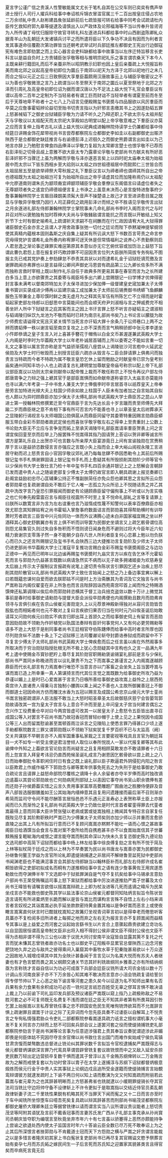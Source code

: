<!-- { "loadSidebar": true } -->
夏言字公谨广信之贵溪人性警敏能属文尤长于笔札自其在公交车则已奕奕有儁声举进士授行人司行人擢兵科给事中奉诏核斥锦衣冒滥官属三千二百出按皇庄侵占农地二万余顷糺中贵人赵彬建昌矦张延龄前后七疏皆报可转右给事中同考会试疏请杜内臣传乞救知府郭九皋等缇逮及请慎出入以严政体及论邢福海等不当以传奉升皆谔谔为人所传诵丁母忧归服除守故官寻转礼科左遂进兵科都给事中时山西剧盗陈卿糺众据青羊山为乱朝廷大发诸镇兵讨平之而所遣将臣以下久争功不决且有因而为利者言发其事遂命往覆勘次第功罪皆当还朝考武举试时兵部廷推左都御史王宪出行边御寇宪有难色言即劾罢之而上实心器言会吏科缺都给事中故事当以左序迁特旨移言长吏科言以是益自负时上方贵辅臣张孚敬等相与推明宗祀礼乐之事言谓农桑天下本今人主既亲耕行籍田礼而后不亲蚕非所以昭阴教示妇职也因上皇后亲蚕疏上大悦报旨称美而南北郊之议起高皇帝初即位为圜丘于南郊以祀天为方泽于北郊以祀地行之未几而合之恒以元正之后三日致祭因大享羣臣葢颇用汉唐故事云上与辅臣孚敬密议之不以为善也孚敬微泄之言乃上疏谓当以冬至祭天于南郊之圜丘以夏至祭地于北郊之方泽而引周礼及高皇帝初即位诏为据而谓汉唐以为不足法上益大悦下礼官会羣臣议有谓以高帝二百年之定制为不当轻易者有谓工巨而财诎不当轻举者有谓夏至前而冬至后于天尊地卑不称者十之七八上乃诏言见便殿赐玺书褒奬与四品服欲以风厉羣臣而卒莫之应詹事霍韬辨论益切至贻书切责言指以为奸邪言恚缴其书上之因遂劾韬五罪上怒甚械韬下之御史台狱辅臣孚敬为力请不听久之乃释还职上不欲太宗与太祖并配天与孚敬议以太祖配天而太宗祀大享殿如古明堂以配上帝孚敬意难之下羣臣议亦莫之应而言复伸上指考古礼以请上益大悦以祀典成进翰林院侍读学士仍兼都给事中侍经筵日讲赐金饰花犀带视尚书言尝荐都察院左佥都御史李如圭以右副都御史出赈济陜西于是佥都御史缺廷推言与右谕德彭泽上迟徊久之而御史熊爵谓言出如圭以为己地言亦辞上乃勉慰言俾食四品俸泽以孚敬力复超为太常卿言楚士也恨孚敬不已荐而右彭泽衔之切骨且觇上意雅不欲大臣太专乃露章论孚敬与吏部尚书方献夫有所好恶彭泽奸邪不当骤迁上虽为两解而孚敬与泽亦遂恶言矣上以四时祀太庙奉太祖为始祖居中而太宗以下皆东西相乡至大祫则以太祖之四世祖德祖居中而懿熙仁三世皆合而太祖屈居五至是欲举禘祭大雩秋报之礼下羣臣议言以为禘者禘也谓禘其所自出之帝也德祖既为太祖之始祖岂可复为始祖所自出之帝乎请虚其位而加隆称焉仍以太祖配中允廖道南则谓朱氏为颛顼裔宜禘颛顼辅臣孚敬会羣僚议东阁倡言曰请虚位者失之无尊颛顼者失之逺宜仍禘德祖便言复上书诤之上虽意未决而心是言旋特进詹事府少詹事兼翰林院学士言眉目疎朗美须髯大音声不操楚语上故己才言至进讲愈目属之既显与孚敬异孚敬恨乃因行人司正薛侃之疏用彭泽计而倾之卒不胜语见孚敬传言出狱之月余遂进礼部左侍郎兼翰林院学士掌院事未几命礼部尚书李时入阁而言代之与时并召对所以褒勉独有加时荐绅大夫尚与孚敬雠敌谓言能抗之而言既以开敏结上知又折节下士时有御史喻希礼上疏谓祈天求嗣不在祠醮而在行仁政因请宥大礼大狱得罪诸臣御史石金亦言之且谓人才用舍政事张弛一切付之廷论而陛下恭黙凝神提挈纲领使其真精内藴根本固则螽斯之庆自集上疑其有所讥讽大怒下书数百言苛责之命言参究毋得党护言谓希礼金所奏内称宥罪可迓天休是但常情福利之说养心不贵勤察则启人君怠逸之渐论事迂疎罪实难逭第原其本意似亦无它乞俯优容或加饬治上益怒下旨谓此曹仇君怨上意在报复奸巧欺誖罪不可逭因责言位列大臣朕所简拔专务徇私不图报主先已戒其党护奏上参劾肆怠不恭责其具状以对而逮希礼金于诏狱贬谪荒徼及言谢罪疏闻亦弗罪也以是言益得公卿间声御史冯恩尝有疏品第三公九卿长佐多所不满而独称言救时宰相上既以制作礼乐自任于故典多所更易其事在春官而言为之长所建白多当上意上亦欲骤贵之其委寄与阁臣埓多出六卿上尝赐银记一曰学博才优俾得密封言事未满考以督南郊特加太子太保寻进加少保加俸一级督建皇史宬加兼太子太傅重书寳训实录成进少傅再以监建宗庙工成加兼太子太师前后锡赉御书绣蟒飞鱼麒麟服色玉带兼金上尊珍馔时鲜之类无虚月为之释其先军伍有所陈乞亡不立得而是时霍韬起家吏部左侍郎以旧郄思中言莫能间也而会顺天府尹刘淑相与言之狎戚费完不相善坐奸人所中下狱疑言之庇其客而主之因上书讦言罪上怒不听言亦疑韬主之谓淑相与韬谒陵归纵饮九龙池为不敬而韬时已转为南京礼部尚书矣乃上书论言以朦胧为故少师费宏请谥得文宪且灭紧关情节当死言亦讦韬大罪十余条几于讼师巷口上两不之辨而镌韬俸一秩以谢言韬至南京复攻之上亦不深责而言气稍稍骄郎中张元孝李遂坐小忤即叅谪之皇子生言入对上喜甚手簪花于帽侑以白金文币甚渥遂兼武英殿大学士入内阁是时李时为华葢殿大学士以年老朴诚居首辅而上所以委寄之不能如言重一切礼文之事皆以属言赏亦称是言气益骄渐孺视八座尝从上谒陵驻沙河言庖中火延武定侯勋及大学士时行帐毁而上别授言廷臣六疏亦从毁言与二臣合辞请罪上俱弗问而独责言当特疏而今者不特疏为属不敬言皇恐乞休上留而勉励之时献皇帝已崇为皇考别庙矣通州同知丰坊小人也上疏请复古礼建明堂加尊献皇帝庙号称宗以配上帝下礼部议部臣嵩议以功则太宗亲则献帝以配帝惟上裁而不敢任称宗上不悦令再议户部左侍郎唐胄争之力辩之强上褫其官于是部臣嵩惧而如命献帝遂称睿宗入太庙言亦莫能持也寻以满六年考录一子中书舍人兼支大学士俸俄李时卒言居首寻以祇荐皇天上帝奉册劳言加特进光禄大夫上柱国少师余如故上柱国于人臣未有加者加之自言始其自拟也人颇以为异时顾鼎臣亦加少保太子太傅礼部尚书武英殿大学士鼎臣苏之昆山人举进士第一授翰林院修撰累迁至今官鼎臣于言为先达长且十岁言躐而贵至师傅先大拜踰二岁而鼎臣继之意不肯相下事有所可否言内不能善也寻上以章圣皇太后祔葬承天之显陵躬行谒视言与太师翊国公勋俱扈从而鼎臣同留守其委寄特重因赐言勋鼎臣蟒服玉带白金彩币郭勋者故武定侯也而喜张孚敬孚敬左右之得幸上至贵重封上公数上书论劾大臣无不立应与言争宠而妬上至承天谒陵毕礼部臣嵩请率羣臣贺表上问之言谓宜俟回銮至京而后举上乃报罢殊不悦嵩得其指乃固请贺上荅诏以贺非卿等诚言所谓方是第礼乐自上出贺亦可也言数与所亲厚大臣宴游竟日上间有宣谕独勋在赏赉稍厚于言以是益骄恣数侵言言亦强应之言既小失上指而会上幸大峪山阅视永陵工言进居守勑而迟上怒责言自小官因孚敬议郊礼进乃每每怠肆不恭因悉勒令上其前后所赐银记玺书手札惧谢罪固请上银记玺书手札而上愈疑其有所毁损削其勋阶少师等官令以少保尚书大学士致仕言乃检十年中玺书手札四百余通并银记上之上怒解会言朝辞已发而遣中贵人止之随谕吏部复少傅太子太傅仍故官言即入朝具疏谢上报览奏卿已赴阁宜益励初忠尽心匡辅秉公持正不惟副朕简任亦免众怨也卿其思之言拟所云众怨者郭勋辈也复疏谢谓自处不敢后于它人唯一志孤立为众所忌上不悦随诘责之并乙其疏中洗改字言乃皇恐引罪报闻而御史有论擿顾鼎臣留守偏徇事上不听或以为言实嗾之也亡何奉先殿雷震召言与阁臣往视震所不时至上复不悦命礼部糺之言等复请罪上曰朕所以数寛言非为言为左右谊重也言乃滋惰成性蔑不知警何以表率百僚鼎臣亦相效尤耶念其知罪姑宥之尚书霍韬入掌詹事府数面诘言而郭勋喜其得帮助横时有训导萧时芳者疏言三臣皆中兴元佐同功一体而外议沸腾心迹未白非国家福宜赐之坐以杯酒释其心御史舒鹏翼亦有言上俱不听而训导罢为民御史坐谪言又上疏乞骸骨谓位高则怨尤易集官久则过失自多咎积而不悟则谤日闻身危而不避则过将大今臣年近六旬精力衰谢宗支零落孑然一身不能朝夕自存凡世人所利者臣复何心恋慕上勉以勿负朕心而已久之还言所赐银记及玺书手札会陜西三边大捷推功言复勋阶及少师太子太师仍进吏部尚书华葢殿大学士江淮寇平复推功言赐白金彩币赐玺书褒奬阁臣之与边功正德中一再见而已明年以北边谧再赐玺书褒奬时九庙灾言方以疾在告乞休不允霍韬死而言与郭勋为仇益甚言既数以病请急然实不病而以无子故多拥诸姬妾为欢慈寿皇太后崩上传示太子服制议言报疏有讹笔上遂切责令陈状言引罪因乞还乡治疾上怒尽削其勋阶散官以礼部尚书武英殿大学士致仕言始闻上之怒之乃上备边事宜兾以解上曰若既藴忠谋何自爱而欲去朕耶姑不问是时上方治斋醮其为青词及它文独言与尚书严嵩称旨内阁仅翟銮在非上所急也而言且陛辞因诣西苑斋宫叩首上闻而怜之特赐酒馔俾还私第调理以俟后命而郭勋转恣横其于督工治兵掊克盗敛以数十万计上微觉其事前是春时给事御史请勑勋与提督大臣会派役卒勋弗便也内阁撰勑且数月而勋弗肯领寻与言俱引疾在告京山侯崔元害勋宠久上以元荐景神殿新得独对从容问言勋皆吾股肱也而相妬者何也元不敢对上复曰言疾欲归果否归当在何时元乃曰俟圣诞后始敢请耳又问勋何疾元曰勋实不病言归即出耳上首颔久之而给事御史伺上有留言而恶勋意因劾勋故不领勅为作奸植党以骩国法奏辩有臣奸何事党何人又有何必更劳赐勑等语多不逊上大怒于是削同事者尚书王廷相官夺伯陈鏸俸而给事中高时者言所厚也因尽列勋贪纵不法数十条上下之诏狱移三法司覆谳论斩夺封爵诰券狱成而疏留中不下寻复言少傅太子太师礼部尚书武英殿大学士俾疾愈而后之任言虽以疾在外然阁事多所取决而于穷治勋狱指授批根无所不极上犹心念勋疑其中言构也久之言一品满九年考上遣中使赐金币寳钞肥羜上尊尽复其阶勋官职赐勑褒谕锡宴礼部前是言与少保礼部尚书严嵩同乡称晚进而言以议礼骤贵不为之下而嵩事之甚谨言之入内阁嵩遂越顾鼎臣而代长礼部言有力焉嵩奉行唯恐不当意言亦以门客畜之会坐失上旨当罢呼嵩与谋而嵩已造上所幸秉一真人第谋掎言而代其位言觉之嵩既数为给事御史所攻乃益为恭谨以媚上上是时已心爱嵩甚于言言乃日嗾所善给事御史益攻嵩上益怜之上居西苑斋宫许入直诸贵人得乗马言独制小腰舆以乘上闻之不善也人主故所御翼善冠上不御而御道士冠因命尚方仿而雕沈水香为五冠以赐言及成国公希忠京山侯元大学士銮尚书嵩言独密疏谓非人臣法服不敢当上大怒时昭圣章圣太后故御慈庆慈宁会皆晏驾郭勋故请改其一宫为皇太子宫言与上意合不许而至是上卒问皇太子宫当何建言偶忘之念兴作工役费重仓卒对曰今两宫皆虚可改其一以居皇太子上愈怒令五臣皆出直寻召成国公等入对罢言不召尚书嵩乃故冠香冠而冒轻纱帽于上使上见之上果悦因令成国公等三人出而留嵩慰谕甚至嵩顿首雨泣诉言之见陵陷上使悉言罪乃得甚口少顷上遂手勑都察院数言三罪又谓郭勋既以不领勑下狱矣犹复千罗百织不已与太监高（阙）交关共谋朕不早朝言亦不入阁军国重事私家裁之王言要密视等戏具且言官为朝廷耳目一犬不如专一听受主使逆君沽誉倾人取位以奉所悦戕人一家以代报复卿等其布此谕俾中外知之上葢欲言官论劾言而尚疑言之且复用相顾莫敢发亦不敢请罪者十六日而上忽宣言入拜皇考讳忌仍直西苑候圣诞礼成言乃谢恩因乞骸骨欲以尝上疏上之八日而始奉御批令革职闲住时日有食之既上谕礼部以臣子欺逼君外阴侵犯内阳之咎言以臣欺君上作威作福不下郭勋念与卿等累年供事免死去之为失刑于是给事御史乃敢合疏论言且请罪上益怒命部院尽覆核之谪降十余人余留者亦夺半岁俸而高时独改谪边逺葢以其尝论郭勋故也亡何勋病死刑部狱上以恚因它事夺尚书吴山职余镌俸有差而还勋子孙侯爵葢实惜之云言久贵用事家富厚高甍雕题广囿曲池之胜媵侍便辟及音声八部皆选服御膳羞如王公其始海内缙绅意其且复用问遗踵接而最后渐不召则渐亦希简而监司守令间不能尽酬答言居恒邑邑不乐遇元正圣寿必上表贺称草土臣上亦报闻而已久而渐怜之复礼部尚书武英殿大学士仍致仕是时代言首者翟銮得罪去代銮者嵩最得上意而同事大臣许赞张璧以老病或罢或徙嵩独相上微闻其专特召言自家复任既陛见尽复其阶勲职秩时严嵩已为少傅兼太子太师矣则亦加少师以示并重而言愈骄直陵之出其上凡有所拟旨行意而已不复顾问嵩嵩亦黙黙不能吐一语而心恨之甚故事阁臣日给酒馔当会食言与嵩对案不食所给而自携庖甚丰亦不以食嵩始嵩信其子世蕃黩贿报复睚眦海内咸恨之谓言能夺嵩而制其命深以为快未久言复恣御史陈九德论劾文选司郎中高简下诏狱而都给事中杨上林左给事中徐良傅复劾之言有所不悦于简及上林等拟杖简于廷戍之而以上林为不早奏罢为民以尚书唐龙与嵩善亦罢为民都御史孙继鲁何鳌王学益为言官所论糺即遣缇骑捕逮之非居间不解继鲁至盆死狱中吏部尚书闻渊老臣也不能淟涊事言会其部左侍郎缺当以翰林臣补而礼部左右侍郎许成名崔桐皆欲得之吏部初拟成名而桐有力遂推桐给事中言之语有连少詹事黄佐王用宾遂悉勒致仕而夺渊俸半年下文选郎中于狱抵罪渊自是气夺不复抗矣给事中马锡承言意劾户部尚书王杲受贿嘱运司事上怒下杲狱而都给事中厉汝进遂推劾严嵩子世蕃及太仓尚书王暐皆有请嘱言欲借以摇嵩嵩辩疏上上即为杖汝进等几死而逺谪之暐斥为民杲坐戍言亦不能救也御史陈其学以盐法事论京山侯崔元都督同知陆炳言拟旨令陈状皆造言请死有所进槖炳至长跪而解以是皆与嵩比而谋构言言殊不自悟上左右小珰来谒言者言奴视之其诣嵩嵩必执手延坐款款密持黄金置其袖以是争好嵩而恶言上或使夜瞰言嵩寓直何状言时已酣就枕嵩知之故篝灯坐视青词草言初以是得幸老而倦思听客具藁亦不复检阅多旧所进者上每掷之地而弃之左右无为报言言亦不复顾嵩闻而益精专其事以是上益爱之而河套之议起始言繇书生以片言合上意骤起鼎贵欲建立竒功名以自显固居恒谓高皇帝制文臣非出将入相不得封公侯非谓文臣不得封公侯也文臣不得为丞相非谓不得为三公也以故于议抚大同讨安南平汝寇皆自显露其筴不复托之代言而犹未慊其志曾铣者故亦功名士也以御史平辽阳叛卒显累官总督陜西三边念河套肥饶地久弃之边与敌共之彼得乘间入巢窟其中畜牧水草于犯秦陇甚易欲以十万众逐之因故地入城增戍填其中其为全陜计甚备闻于言言见以为名美大悦而有苏夫人者继妻也有才色言嬖而畏之其父纲颇交通关节恣其奸利铣故纲同乡雅善之亦有所结纳纲亟为言称铣才言益自信以为功必可成亟下兵部会廷臣议铣所请大司农金钱以数十万计调山东河南良家子亦不下万余皆心知其难不敢决而言意亦小沮会铣疏复请给誓剑得专僇节帅以下上心恶之始下谕言等河套之患久矣今以征逐为名不知师出果有名否兵果有余力食果有余积成功可必否一铣何足言祇恐百姓受无辜之僇耳言惧不敢决请上裁上乃以前谕下司礼监印发兵部及预议诸臣严嵩既以窥上指乃上疏极称敌之不易胜河套之必不可复师既无名费复不浅而谓在廷之臣无不知其非者第有所畏耳因引咎乞罢上始报嵩以言私荐曾铣任事之忠不顾国安危民生死唯徇铣馋欲耳而不允嵩辞言惧上疏谢罪且谓嵩于计议之际了无异词而今忽先臣具奏不过诿臣以自解耳上不悦责言之专徇私情强君胁众令吏礼二部都察院参看嵩遂具疏力诋言之擅权谓机事大小毫发不复关同言亦力辩而上怒不可回矣兵部会议上遂罢河套之役而使缇骑捕铣吏礼部都察院参劾言于是尚书渊等论言事为任意迹涉强君上责其奉旨议奏犹谓迹涉此非媚即畏是何臣体姑不究因尽夺言余官俾以尚书致仕言出国门而难作矣始咸宁侯仇鸾镇甘肃贪愎而桀骜数违总督进止铣论纠其罪状数千言拟旨令官校逮捕矣严嵩既得志与侯元都督炳谋欲深言罪乃代鸾具草谓尝辟曾铣复套议故铣恨而中之又敌入延安杀掠吏民数万轻出定边营损卒复数千惧而遣其子曾淳以五千金贿苏纲俾转以二万金贿言故为之解而戒使复套以为功时曾淳以胄子在太学上遂捕淳与苏纲下诏狱都督炳极意煅炼而侯元行金于中贵人实其事狱上论纲边戍且追所受金遂籍而使缇骑捕言言始覩鸾辩谓彼方就逮发疏时上下谕不两日何以知上语而敷演为文又何知嵩疏而附丽若此葢嵩与崔元辈为之也其辞甚明晰而上方怒甚弗省也铣就逮以小缓期罪缇骑长夺其官法司当铣比守边将帅守备不设律斩上不许令更拟于是取嵩指以交结近侍官员紊乱朝政律斩妻子流二千里铣性果鋭有机略其死不当罪天下闻而寃之又十二日而言亦至时于车中闻铣所坐惊堕车曰噫吾死矣复具疏以辩其辞甚苦而刑部尚书喻茂坚都察院左都御史屠侨大理卿朱廷立等据曾铣律以请而谓言实当八议所谓议贵议能者上怒切责茂坚等阿附其语犹及言前不戴香冠事而言妻苏氏发广西从子礼部主事克承从孙尚寳司丞朝庆皆夺职为编氓言至秋竟坐弃市年六十有七言虽以骄蹇得上恶然亦颇能持争上尝谕之欲退处西内使太子监国言时年六十答谕云臣全数已尽万死不敢奉诏上为之止其后所深恨言者挫郭勋与不肯戴道士冠而天下方怨勋之横与严嵩之奸贪谓言能裁之以是多惜言者隆庆初其家上书白寃状复吏部尚书已再尽复其官赐谥文愍予祭葬言始有妾孕七月而苏氏妬之嫁民间生一子后言死而苏氏知之迎置家其貌甚类言且得官矣而卒病死言竟无后
